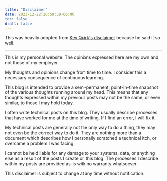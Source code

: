 ```yaml
---
title: "Disclaimer"
date: 2023-12-22T20:59:58-06:00
toc: false
draft: false
---
```


This was heavily adopted from [Kev Quirk's disclaimer](https://kevquirk.com/disclaimer) because he said it so well.

<!--more-->

---

This is my personal website. The opinions expressed here are my own and not those of my employer.

My thoughts and opinions change from time to time. I consider this a necessary consequence of continuous learning.

This blog is intended to provide a semi-permanent, point-in-time snapshot of the various thoughts running around my head. This means that any thoughts expressed within my previous posts may not be the same, or even similar, to those I may hold today.

I often write technical posts on this blog. They usually describe processes that have worked for me at the time of writing. If I find an error, I will fix it.

My technical posts are generally not the only way to do a thing, they may not even be the correct way to do it. They are nothing more than a document which describes how I personally scratched a technical itch, or overcame a problem I was facing.

I cannot be held liable for any damage to your systems, data, or anything else as a result of the posts I create on this blog. The processes I describe within my posts are provided as-is with no warranty whatsoever.

This disclaimer is subject to change at any time without notification.
